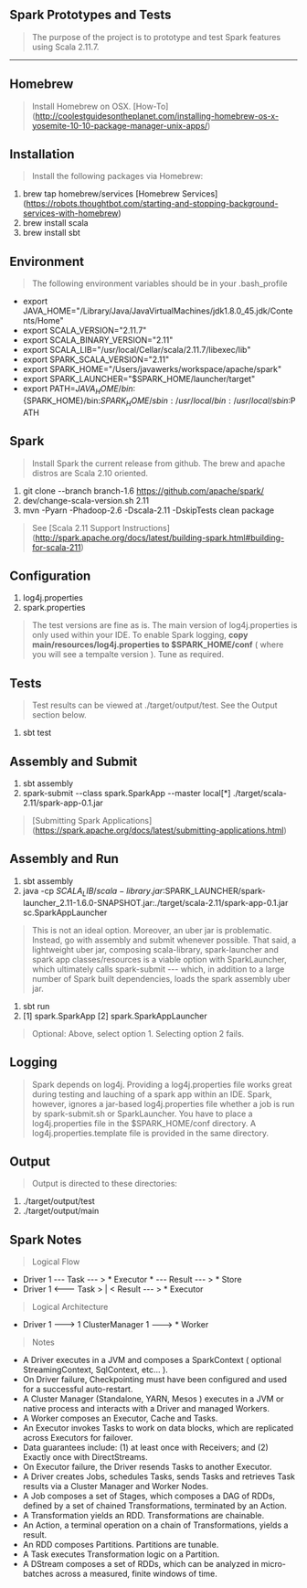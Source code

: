 Spark Prototypes and Tests
--------------------------
>The purpose of the project is to prototype and test Spark features using Scala 2.11.7.

***

Homebrew
--------
>Install Homebrew on OSX. [How-To] (http://coolestguidesontheplanet.com/installing-homebrew-os-x-yosemite-10-10-package-manager-unix-apps/)

Installation
------------
>Install the following packages via Homebrew:

1. brew tap homebrew/services [Homebrew Services] (https://robots.thoughtbot.com/starting-and-stopping-background-services-with-homebrew)
2. brew install scala
3. brew install sbt

Environment
-----------
>The following environment variables should be in your .bash_profile

- export JAVA_HOME="/Library/Java/JavaVirtualMachines/jdk1.8.0_45.jdk/Contents/Home"
- export SCALA_VERSION="2.11.7"
- export SCALA_BINARY_VERSION="2.11"
- export SCALA_LIB="/usr/local/Cellar/scala/2.11.7/libexec/lib"
- export SPARK_SCALA_VERSION="2.11"
- export SPARK_HOME="/Users/javawerks/workspace/apache/spark"
- export SPARK_LAUNCHER="$SPARK_HOME/launcher/target"
- export PATH=${JAVA_HOME}/bin:${SPARK_HOME}/bin:${SPARK_HOME}/sbin:/usr/local/bin:/usr/local/sbin:$PATH

Spark
-----
>Install Spark the current release from github. The brew and apache distros are Scala 2.10 oriented.

1. git clone --branch branch-1.6 https://github.com/apache/spark/
2. dev/change-scala-version.sh 2.11
3. mvn -Pyarn -Phadoop-2.6 -Dscala-2.11 -DskipTests clean package

>See [Scala 2.11 Support Instructions] (http://spark.apache.org/docs/latest/building-spark.html#building-for-scala-211)

Configuration
-------------
1. log4j.properties
2. spark.properties

>The test versions are fine as is. The main version of log4j.properties is only used within your IDE. To enable Spark
logging, **copy main/resources/log4j.properties to $SPARK_HOME/conf** ( where you will see a tempalte version ). Tune as required.

Tests
-----
>Test results can be viewed at ./target/output/test. See the Output section below.

1. sbt test

Assembly and Submit
-------------------
1. sbt assembly
2. spark-submit --class spark.SparkApp --master local[*] ./target/scala-2.11/spark-app-0.1.jar

>[Submitting Spark Applications] (https://spark.apache.org/docs/latest/submitting-applications.html)

Assembly and Run
----------------
1. sbt assembly
2. java -cp $SCALA_LIB/scala-library.jar:$SPARK_LAUNCHER/spark-launcher_2.11-1.6.0-SNAPSHOT.jar:./target/scala-2.11/spark-app-0.1.jar sc.SparkAppLauncher

>This is not an ideal option. Moreover, an uber jar is problematic. Instead, go with assembly and submit whenever possible.
That said, a lightweight uber jar, composing scala-library, spark-launcher and spark app classes/resources is a viable
option with SparkLauncher, which ultimately calls spark-submit --- which, in addition to a large number of Spark built
dependencies, loads the spark assembly uber jar.

1. sbt run
2. [1] spark.SparkApp   [2] spark.SparkAppLauncher

>Optional: Above, select option 1. Selecting option 2 fails.

Logging
-------
>Spark depends on log4j. Providing a log4j.properties file works great during testing and lauching of a spark app within an IDE.
Spark, however, ignores a jar-based log4j.properties file whether a job is run by spark-submit.sh or SparkLauncher. You have to
place a log4j.properties file in the $SPARK_HOME/conf directory. A log4j.properties.template file is provided in the same directory.

Output
------
>Output is directed to these directories:

1. ./target/output/test
2. ./target/output/main

Spark Notes
-----------
> Logical Flow

- Driver 1 --- Task --- > * Executor * --- Result --- > * Store
- Driver 1 <--- Task > | < Result --- > * Executor

> Logical Architecture

- Driver 1 ---> 1 ClusterManager 1 ---> * Worker

>Notes

- A Driver executes in a JVM and composes a SparkContext ( optional StreamingContext, SqlContext, etc... ).
- On Driver failure, Checkpointing must have been configured and used for a successful auto-restart.
- A Cluster Manager (Standalone, YARN, Mesos ) executes in a JVM or native process and interacts with a Driver and managed Workers.
- A Worker composes an Executor, Cache and Tasks.
- An Executor invokes Tasks to work on data blocks, which are replicated across Executors for failover.
- Data guarantees include: (1) at least once with Receivers; and (2) Exactly once with DirectStreams.
- On Executor failure, the Driver resends Tasks to another Executor.
- A Driver creates Jobs, schedules Tasks, sends Tasks and retrieves Task results via a Cluster Manager and Worker Nodes.
- A Job composes a set of Stages, which composes a DAG of RDDs, defined by a set of chained Transformations, terminated by an Action.
- A Transformation yields an RDD. Transformations are chainable.
- An Action, a terminal operation on a chain of Transformations, yields a result.
- An RDD composes Partitions. Partitions are tunable.
- A Task executes Transformation logic on a Partition.
- A DStream composes a set of RDDs, which can be analyzed in micro-batches across a measured, finite windows of time.